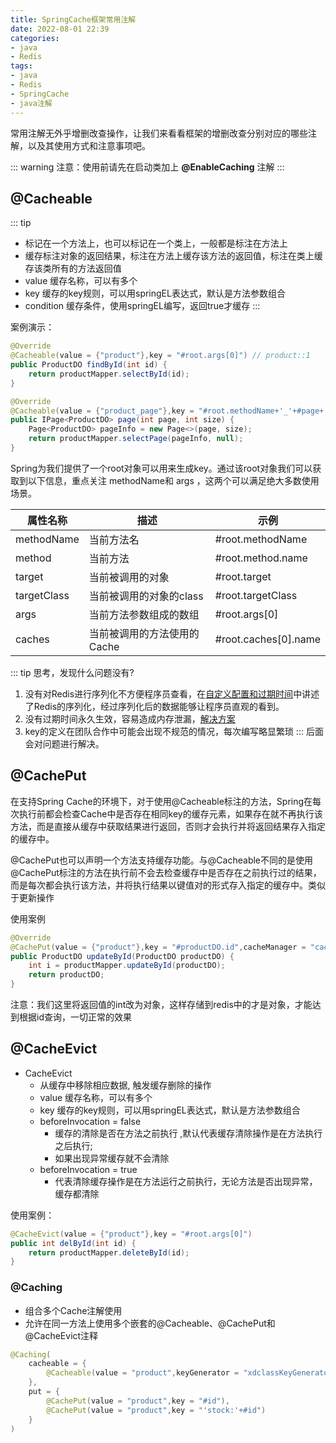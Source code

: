 ```yaml
---
title: SpringCache框架常用注解
date: 2022-08-01 22:39
categories:
- java
- Redis
tags:
- java
- Redis
- SpringCache
- java注解
---
```


常用注解无外乎增删改查操作，让我们来看看框架的增删改查分别对应的哪些注解，以及其使用方式和注意事项吧。
<!-- more -->

::: warning
注意：使用前请先在启动类加上 **@EnableCaching** 注解
:::

## @Cacheable
::: tip
- 标记在一个方法上，也可以标记在一个类上，一般都是标注在方法上
- 缓存标注对象的返回结果，标注在方法上缓存该方法的返回值，标注在类上缓存该类所有的方法返回值
- value 缓存名称，可以有多个
- key 缓存的key规则，可以用springEL表达式，默认是方法参数组合
- condition 缓存条件，使用springEL编写，返回true才缓存
:::


案例演示：

```java
@Override
@Cacheable(value = {"product"},key = "#root.args[0]") // product::1
public ProductDO findById(int id) {
    return productMapper.selectById(id);
}

@Override
@Cacheable(value = {"product_page"},key = "#root.methodName+'_'+#page+'_'+#size") //product_page::page_1_5
public IPage<ProductDO> page(int page, int size) {
    Page<ProductDO> pageInfo = new Page<>(page, size);
    return productMapper.selectPage(pageInfo, null);
}
```

Spring为我们提供了一个root对象可以用来生成key。通过该root对象我们可以获取到以下信息，重点关注 methodName和 args ，这两个可以满足绝大多数使用场景。

| 属性名称    | 描述                        | 示例                 |
| ----------- | --------------------------- | -------------------- |
| methodName  | 当前方法名                  | #root.methodName     |
| method      | 当前方法                    | #root.method.name    |
| target      | 当前被调用的对象            | #root.target         |
| targetClass | 当前被调用的对象的class     | #root.targetClass    |
| args        | 当前方法参数组成的数组      | #root.args[0]        |
| caches      | 当前被调用的方法使用的Cache | #root.caches[0].name |

::: tip
思考，发现什么问题没有?
1. 没有对Redis进行序列化不方便程序员查看，在[自定义配置和过期时间](/后端开发/redis专栏/SpringCache框架/自定义配置和过期时间)中讲述了Redis的序列化，经过序列化后的数据能够让程序员直观的看到。
2. 没有过期时间永久生效，容易造成内存泄漏，[解决方案](/后端开发/redis专栏/SpringCache框架/自定义配置和过期时间)
3. key的定义在团队合作中可能会出现不规范的情况，每次编写略显繁琐
:::
后面会对问题进行解决。



## @CachePut

在支持Spring Cache的环境下，对于使用@Cacheable标注的方法，Spring在每次执行前都会检查Cache中是否存在相同key的缓存元素，如果存在就不再执行该方法，而是直接从缓存中获取结果进行返回，否则才会执行并将返回结果存入指定的缓存中。

@CachePut也可以声明一个方法支持缓存功能。与@Cacheable不同的是使用@CachePut标注的方法在执行前不会去检查缓存中是否存在之前执行过的结果，而是每次都会执行该方法，并将执行结果以键值对的形式存入指定的缓存中。类似于更新操作

使用案例

```java
@Override
@CachePut(value = {"product"},key = "#productDO.id",cacheManager = "cacheManager1Hour")
public ProductDO updateById(ProductDO productDO) {
    int i = productMapper.updateById(productDO);
    return productDO;
}
```

注意：我们这里将返回值的int改为对象，这样存储到redis中的才是对象，才能达到根据id查询，一切正常的效果



## @CacheEvict

- CacheEvict
    - 从缓存中移除相应数据, 触发缓存删除的操作
    - value 缓存名称，可以有多个
    - key 缓存的key规则，可以用springEL表达式，默认是方法参数组合
    - beforeInvocation = false
        - 缓存的清除是否在方法之前执行 ,默认代表缓存清除操作是在方法执行之后执行;
        - 如果出现异常缓存就不会清除
    - beforeInvocation = true
        - 代表清除缓存操作是在方法运行之前执行，无论方法是否出现异常，缓存都清除

使用案例：

```java
@CacheEvict(value = {"product"},key = "#root.args[0]")
public int delById(int id) {
    return productMapper.deleteById(id);
}
```



### @Caching

- 组合多个Cache注解使用
- 允许在同一方法上使用多个嵌套的@Cacheable、@CachePut和@CacheEvict注释

```java
@Caching(
    cacheable = {
        @Cacheable(value = "product",keyGenerator = "xdclassKeyGenerator")
    },
    put = {
        @CachePut(value = "product",key = "#id"),
        @CachePut(value = "product",key = "'stock:'+#id")
    }
)
```


